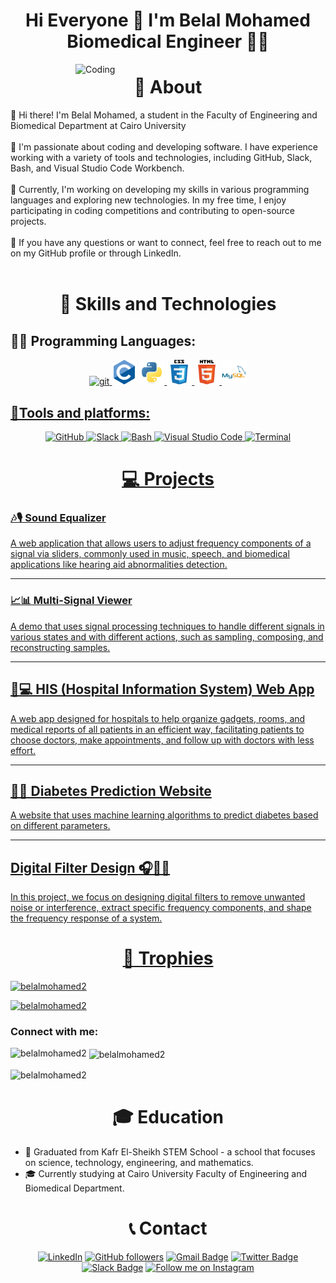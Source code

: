 <!-- [![MasterHead](https://cdn.dribbble.com/users/1708950/screenshots/4188877/developer_med.gif)](https://rishavchanda.io) -->
<h1 align="center">Hi Everyone 👋 I'm Belal Mohamed <br> Biomedical Engineer 👨‍🔬 </h1>
<img align="right" alt="Coding" width="400" src="https://cdn.dribbble.com/users/1059583/screenshots/4171367/coding-freak.gif">

<h1 align="center"> 🌠 About </h1>
<p>👋 Hi there! I'm Belal Mohamed, a student in the Faculty of Engineering and Biomedical Department at Cairo University<br><br>
🔭 I'm passionate about coding and developing software. I have experience working with a variety of tools and technologies, including GitHub, Slack, Bash, and Visual Studio Code Workbench.<br><br>
🌱 Currently, I'm working on developing my skills in various programming languages and exploring new technologies. In my free time, I enjoy participating in coding competitions and contributing to open-source projects.<br><br>
💬 If you have any questions or want to connect, feel free to reach out to me on my GitHub profile or through LinkedIn.<br><br>
</p>

<h1 align="center"> 🔬 Skills and Technologies  </h1> 

## 👨‍💻 Programming Languages:
<p align="center">
 <a href="https://git-scm.com/" target="_blank" rel="noreferrer"> <img src="https://www.vectorlogo.zone/logos/git-scm/git-scm-icon.svg" alt="git" width="40" height="40"/> </a>
<img src="https://raw.githubusercontent.com/devicons/devicon/master/icons/c/c-original.svg" alt="c" width="40" height="40"/> </a> <a href="https://www.w3schools.com/cpp/" target="_blank" rel="noreferrer">
<img src="https://raw.githubusercontent.com/devicons/devicon/master/icons/python/python-original.svg" alt="python" width="40" height="40"/> </a> <a href="https://www.w3schools.com/css/" target="_blank" rel="noreferrer"> 
<img src="https://raw.githubusercontent.com/devicons/devicon/master/icons/css3/css3-original-wordmark.svg" alt="css3" width="40" height="40"/> </a> <a href="https://www.w3.org/html/" target="_blank" rel="noreferrer"> 
<img src="https://raw.githubusercontent.com/devicons/devicon/master/icons/html5/html5-original-wordmark.svg" alt="html5" width="40" height="40"/> </a> <a href="https://www.mysql.com/" target="_blank" rel="noreferrer"> 
<img src="https://raw.githubusercontent.com/devicons/devicon/master/icons/mysql/mysql-original-wordmark.svg" alt="mysql" width="40" height="40"/> </a> <a href="https://opencv.org/" target="_blank" rel="noreferrer">
  </p>
  
## 🔧Tools and platforms:

<div align="center">
 
![GitHub](https://img.shields.io/badge/-GitHub-181717?style=flat-square&logo=github)
![Slack](https://img.shields.io/badge/-Slack-4A154B?style=flat-square&logo=slack)
![Bash](https://img.shields.io/badge/-Bash-4EAA25?style=flat-square&logo=gnu-bash&logoColor=white)
![Visual Studio Code](https://img.shields.io/badge/-Visual%20Studio%20Code-007ACC?style=flat-square&logo=visual-studio-code&logoColor=white)
![Terminal](https://img.shields.io/badge/-Terminal-4D4D4D?style=flat-square&logo=windows-terminal)

</div>

<h1 align="center"> 💻 Projects </h1> 


### 🎶🎙️ Sound Equalizer

A web application that allows users to adjust frequency components of a signal via sliders, commonly used in music, speech, and biomedical applications like hearing aid abnormalities detection.

---

### 📈📊 Multi-Signal Viewer

A demo that uses signal processing techniques to handle different signals in various states and with different actions, such as sampling, composing, and reconstructing samples.

---

## 🏥💻 HIS (Hospital Information System) Web App

A web app designed for hospitals to help organize gadgets, rooms, and medical reports of all patients in an efficient way, facilitating patients to choose doctors, make appointments, and follow up with doctors with less effort.

---

## 💉🔮 Diabetes Prediction Website

A website that uses machine learning algorithms to predict diabetes based on different parameters.

---

## Digital Filter Design 🎧📡🧬

In this project, we focus on designing digital filters to remove unwanted noise or interference, extract specific frequency components, and shape the frequency response of a system.


<h1 align="center"> 🥇 Trophies </h1> 
<p align="left"> <img src="https://komarev.com/ghpvc/?username=belalmohamed2&label=Profile views&color=0e75b6&style=flat" alt="belalmohamed2" /> </p>

<p align="left"> <a href="https://github.com/ryo-ma/github-profile-trophy"><img src="https://github-profile-trophy.vercel.app/?username=belalmohamed2" alt="belalmohamed2" /></a> </p>

<h3 align="left">Connect with me:</h3>
<p align="left">
</p>

<p><img align="left" src="https://github-readme-stats.vercel.app/api/top-langs?username=belalmohamed2&show_icons=true&locale=en&layout=compact" alt="belalmohamed2" /></p>

<p>&nbsp;<img align="center" src="https://github-readme-stats.vercel.app/api?username=belalmohamed2&show_icons=true&locale=en" alt="belalmohamed2" /></p>

<p><img align="center" src="https://github-readme-streak-stats.herokuapp.com/?user=belalmohamed2&" alt="belalmohamed2" /></p>

<h1 align="center">🎓 Education</h1> 
 

- 🏫 Graduated from Kafr El-Sheikh STEM School - a school that focuses on science, technology, engineering, and mathematics.
- 🎓 Currently studying at Cairo University Faculty of Engineering and Biomedical Department.


<h1 align="center">📞 Contact</h1>  
<div align="center">

[![LinkedIn](https://img.shields.io/badge/LinkedIn-Profile-blue)]([[badge-image-url](https://www.linkedin.com/in/belal-mohamed-6120b7235/)])
[![GitHub followers](https://img.shields.io/github/followers/Belal-Mohamed?label=Follow&style=social)](https://github.com/BelalMohamed2?tab=followers)
[![Gmail Badge](https://img.shields.io/badge/-Gmail-D14836?style=flat-square&logo=Gmail&logoColor=white&link=mailto:belalmohamed.abdelkreem02@eng-st.cu.edu.eg
)](mailto:belalmohamed.abdelkreem02@eng-st.cu.edu.eg)
[![Twitter Badge](https://img.shields.io/badge/-Twitter-1DA1F2?style=flat&logo=Twitter&logoColor=white)]([https://twitter.com/](https://twitter.com/Belalmo18993616?s=08))
[![Slack Badge](https://img.shields.io/badge/-Slack-4A154B?style=flat&logo=Slack&logoColor=white)](https:app.slack.com/client/T0195LMKD1R/C019BL1RE12/rimeto_profile/U04PSM1M6DC)
[![Follow me on Instagram](https://img.shields.io/badge/-Instagram-E4405F?style=for-the-badge&logo=instagram&logoColor=white)](https://www.instagram.com//belly_abdul_kreem/?igshid=ZDdkNTZiNTM%3D/)
 </div>

